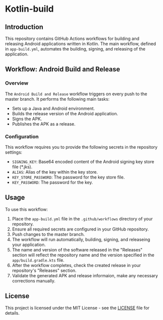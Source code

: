 # Kotlin-build

## Introduction
This repository contains GitHub Actions workflows for building and releasing Android applications written in Kotlin. The main workflow, defined in `app-build.yml`, automates the building, signing, and releasing of the application.

## Workflow: Android Build and Release

### Overview
The `Android Build and Release` workflow triggers on every push to the master branch. It performs the following main tasks:
- Sets up a Java and Android environment.
- Builds the release version of the Android application.
- Signs the APK.
- Publishes the APK as a release.

### Configuration
This workflow requires you to provide the following secrets in the repository settings:
- `SIGNING_KEY`: Base64 encoded content of the Android signing key store file (*.jks).
- `ALIAS`: Alias of the key within the key store.
- `KEY_STORE_PASSWORD`: The password for the key store file.
- `KEY_PASSWORD`: The password for the key.

## Usage
To use this workflow:
1. Place the `app-build.yml` file in the `.github/workflows` directory of your repository.
2. Ensure all required secrets are configured in your GitHub repository.
3. Push changes to the master branch.
4. The workflow will run automatically, building, signing, and releaseing your application.
5. The name and version of the software released in the "Releases" section will reflect the repository name and the version specified in the `app/build.gradle.kts` file.
6. After the workflow completes, check the created release in your repository's "Releases" section.
7. Validate the generated APK and release informaion, make any necessary corrections manually.

## License
This project is licensed under the MIT License - see the [LICENSE](LICENSE) file for details.
